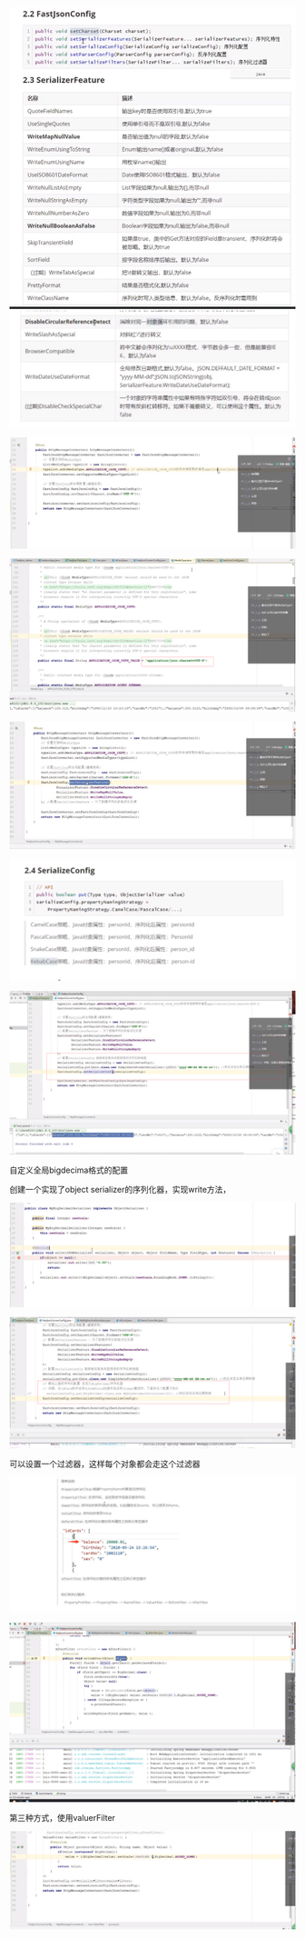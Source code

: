 ![image-20201214224857168](fastjson.assets/image-20201214224857168.png)
![image-20201214234247143](fastjson.assets/image-20201214234247143.png)

![image-20201214233613615](fastjson.assets/image-20201214233613615.png)

![image-20201214233628080](fastjson.assets/image-20201214233628080.png)



![image-20201214234223714](fastjson.assets/image-20201214234223714.png)



![image-20201214235053451](fastjson.assets/image-20201214235053451.png)

![image-20201214235115286](fastjson.assets/image-20201214235115286.png)

自定义全局bigdecima格式的配置

创建一个实现了object serializer的序列化器，实现write方法，

![image-20201215000046502](fastjson.assets/image-20201215000046502.png)



![image-20201215000422307](fastjson.assets/image-20201215000422307.png)

可以设置一个过滤器，这样每个对象都会走这个过滤器



![image-20201215000938179](fastjson.assets/image-20201215000938179.png)

![image-20201215001336062](fastjson.assets/image-20201215001336062.png)

第三种方式，使用valuerFilter

![image-20201215001707705](fastjson.assets/image-20201215001707705.png)